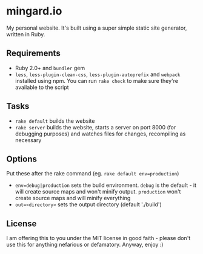 # mingard.io
My personal website. It's built using a super simple static site generator,
written in Ruby.

## Requirements
- Ruby 2.0+ and `bundler` gem
- `less`, `less-plugin-clean-css`, `less-plugin-autoprefix` and `webpack`
  installed using npm. You can run `rake check` to make sure they're available
  to the script

## Tasks
- `rake default` builds the website
- `rake server` builds the website, starts a server on port 8000 (for
  debugging purposes) and watches files for changes, recompiling as
  necessary

## Options
Put these after the rake command (eg. `rake default env=production`)
- `env=debug|production` sets the build environment. `debug` is the
  default - it will create source maps and won't minify output.
  `production` won't create source maps and will minify everything
- `out=<directory>` sets the output directory (default './build')

## License
I am offering this to you under the MIT license in good faith - please
don't use this for anything nefarious or defamatory. Anyway, enjoy :)
